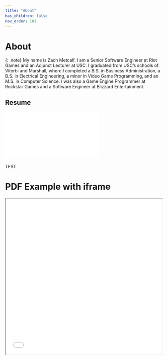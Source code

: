 ```yaml
---
title: "About"
has_children: false
nav_order: 101
---
```


# About

{: .note}
My name is Zach Metcalf. I am a Senior Software Engineer at Riot Games and an Adjunct Lecturer at USC. I graduated from USC’s schools of Viterbi and Marshall, where I completed a B.S. in Business Administration, a B.S. in Electrical Engineering, a minor in Video Game Programming, and an M.S. in Computer Science. I was also a Game Engine Programmer at Rockstar Games and a Software Engineer at Blizzard Entertainment.

## Resume

![Resume](/data/docs/zmetcalf_resume.pdf)

TEST

<!DOCTYPE html>
<html>
  <head>
    <title>Title of the document</title>
  </head>
  <body>
    <h1>PDF Example with iframe</h1>
    <iframe src="/data/docs/zmetcalf_resume.pdf" width="100%" height="500px">
    </iframe>
  </body>
</html>
